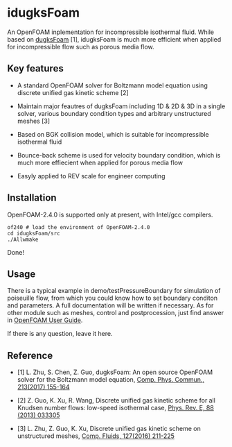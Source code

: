 # idugksFoam

An OpenFOAM inplementation for  incompressible isothermal fluid. While based on [dugksFoam][1] \[1\], idugksFoam is much more efficient when applied for incompressible flow such as porous media flow.

## Key features

- A standard OpenFOAM solver for Boltzmann model equation using discrete unified gas kinetic scheme \[2\]

- Maintain major feautres of dugksFoam including 1D & 2D & 3D in a single solver, various boundary condition types and arbitrary unstructured meshes \[3\]

- Based on BGK collision model, which is suitable for incompressible isothermal fluid

- Bounce-back scheme is used for velocity boundary condition, which is much more effiecient when applied for porous media flow

- Easyly applied to REV scale for engineer computing

## Installation

OpenFOAM-2.4.0 is supported only at present, with Intel/gcc compilers.

    of240 # load the environment of OpenFOAM-2.4.0
    cd idugksFoam/src
    ./Allwmake

Done!

## Usage

There is a typical example in demo/testPressureBoundary for simulation of poiseuille flow, from which you could know how to set boundary conditon and parameters. A full documentation will be written if necessary. As for other module such as meshes, control and postprocession, just find answer in [OpenFOAM User Guide][5]. 

If there is any question, leave it here.

## Reference

- \[1\] L. Zhu, S. Chen, Z. Guo, dugksFoam: An open source OpenFOAM solver for the Boltzmann model equation, [Comp. Phys. Commun., 213(2017) 155-164][2]

- \[2\] Z. Guo, K. Xu, R. Wang, Discrete unified gas kinetic scheme for all Knudsen number flows: low-speed isothermal case, [Phys. Rev. E, 88 (2013) 033305][3]

- \[3\] L. Zhu, Z. Guo, K. Xu, Discrete unified gas kinetic scheme on unstructured meshes, [Comp. Fluids, 127(2016) 211-225][4]

[1]: https://github.com/zhulianhua/dugksFoam "dugksFoam"

[2]: https://www.sciencedirect.com/science/article/pii/S0010465516303642 "dugksFoam article"

[3]: https://journals.aps.org/pre/abstract/10.1103/PhysRevE.88.033305 "DUGKS for isothermal fluid"

[4]: https://www.sciencedirect.com/science/article/pii/S0045793016000177 "DUGKS on unstructed mesh"

[5]: https://www.openfoam.com/documentation/user-guide/ "OpenFOAM User Guide"

